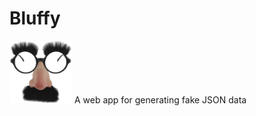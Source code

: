 # Bluffy

<img src="src/assets/bluffy.jpg" alt="" width="100px" height="100px"/>
A web app for generating fake JSON data
